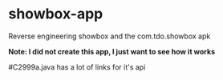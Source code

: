 # showbox-app
Reverse engineering showbox and the com.tdo.showbox apk

  **Note: I did not create this app, I just want to see how it works**

#C2999a.java has a lot of links for it's api
